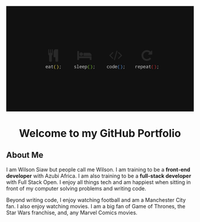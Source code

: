 <div id="header" align="center" width=100%>
  <img src="wallpaperflare.com_wallpaper.jpg">
</div>

<h1 align="center">Welcome to my GitHub Portfolio</h1>

<h2>About Me</h2>
<p>
  I am Wilson Siaw but people call me Wilson. I am training to be a <strong>front-end developer</strong> with Azubi Africa. I am also training to be
  a <strong>full-stack developer</strong> with Full Stack Open. I enjoy all things tech and am happiest when sitting in front of my
  computer solving problems and writing code.
</p>
<p>
  Beyond writing code, I enjoy watching football and am a Manchester City fan. I also enjoy watching movies. I am a big fan of Game of Thrones,
  the Star Wars franchise, and, any Marvel Comics movies.
</p>


